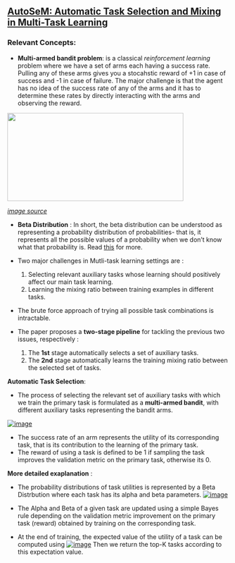 ## [AutoSeM: Automatic Task Selection and Mixing in Multi-Task Learning](https://arxiv.org/abs/1904.04153)

### Relevant Concepts:
  * **Multi-armed bandit problem**: is a classical *reinforcement learning* problem where we have a set of arms each having a success rate. Pulling any of these arms gives you a stocahstic reward of +1 in case of success and -1 in case of failure. The major challenge is that the agent has no idea of the success rate of any of the arms and it has to determine these rates by directly interacting with the arms and observing the reward.
  
  <img src='https://cdn-images-1.medium.com/max/1600/1*Tt8A6mP98ibBlrlFD5UJxg.png' width="400" height="200">
  
  *[image source](https://towardsdatascience.com/solving-the-multi-armed-bandit-problem-b72de40db97c)*
  
  * **Beta Distribution** : In short, the beta distribution can be understood as representing a probability distribution of probabilities- that is, it represents all the possible values of a probability when we don’t know what that probability is. Read [this](http://varianceexplained.org/statistics/beta_distribution_and_baseball/) for more.


* Two major challenges in Mutli-task learning settings are : 
  1. Selecting relevant auxiliary tasks whose learning should positively affect our main task learning.
  2. Learning the mixing ratio between training examples in different tasks.
  
* The brute force approach of trying all possible task combinations is intractable.
* The paper proposes a **two-stage pipeline** for tackling the previous two issues, respectively :
  1. The **1st** stage automatically selects a set of auxiliary tasks.
  2. The **2nd** stage automatically learns the training mixing ratio between the selected set of tasks.
  
  
 **Automatic Task Selection**: 
 
   * The process of selecting the relevant set of auxiliary tasks with which we train the primary task is formulated as a **multi-armed bandit**, with different auxiliary tasks representing the bandit arms.

   <a href="https://ibb.co/KL5KHkc"><img src="https://i.ibb.co/rcQdJSK/image.png" alt="image" border="0"></a>

   * The success rate of an arm represents the utility of its corresponding task, that is its contribution to the learning of the primary task. 
   * The reward of using a task is defined to be 1 if sampling the task improves the validation metric on the primary task, otherwise its 0. 

**More detailed exaplanation** :
  * The probability distributions of task utilities is represented by a Beta Distrbution where each task has its alpha and beta parameters. 
    <a href="https://imgbb.com/"><img src="https://i.ibb.co/x34Jvy9/image.png" alt="image" border="0"></a>

  * The Alpha and Beta of a given task are updated using a simple Bayes rule depending on the validation metric improvement on the primary task (reward) obtained by training on the corresponding task.

   * At the end of training, the expected value of the utility of a task can be computed using 
   <a href="https://imgbb.com/"><img src="https://i.ibb.co/mv1TCF5/image.png" alt="image" border="0"></a>
   Then we return the top-K tasks according to this expectation value.

  
  
